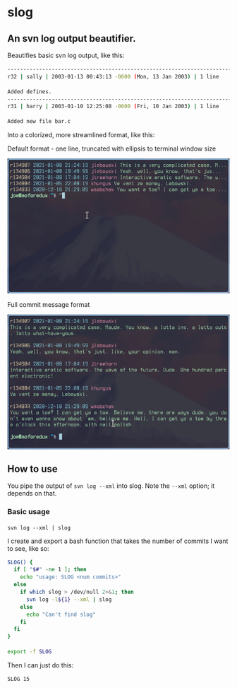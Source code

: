 # slog
## An svn log output beautifier.

Beautifies basic svn log output, like this:
```bash
------------------------------------------------------------------------
r32 | sally | 2003-01-13 00:43:13 -0600 (Mon, 13 Jan 2003) | 1 line

Added defines.
------------------------------------------------------------------------
r31 | harry | 2003-01-10 12:25:08 -0600 (Fri, 10 Jan 2003) | 1 line

Added new file bar.c
```

Into a colorized, more streamlined format, like this:

Default format - one line, truncated with ellipsis to terminal window size

![Image](/pics/slog_def.png)

Full commit message format

![Image](/pics/slog_full.png)

## How to use
You pipe the output of `svn log --xml` into slog. Note the `--xml` option; it depends on that.

### Basic usage
`svn log --xml | slog`

I create and export a bash function that takes the number of commits I want to see, like so:
```bash
SLOG() {
  if [ "$#" -ne 1 ]; then
    echo "usage: SLOG <num commits>"
  else
    if which slog > /dev/null 2>&1; then
      svn log -l${1} --xml | slog
    else
      echo "Can't find slog"
    fi
  fi
}

export -f SLOG
```
Then I can just do this:
```bash
SLOG 15
```
